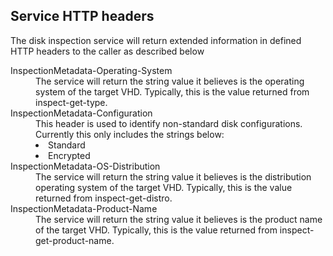 ## Service HTTP headers ##

The disk inspection service will return extended information in defined HTTP headers to the caller as described below

<dl>
<dt>InspectionMetadata-Operating-System</dt>
<dd>
The service will return the string value it believes is the operating system of the target VHD. Typically, this is the value returned from <a href:"http://libguestfs.org/guestfish.1.html#inspect-get-type">inspect-get-type</a>. 
</dd>
<dt>InspectionMetadata-Configuration</dt>
<dd>
This header is used to identify non-standard disk configurations.  Currently this only includes the strings below:
<li>Standard</li>
<li>Encrypted</li>
</dd>
<dt>InspectionMetadata-OS-Distribution</dt>
<dd>
The service will return the string value it believes is the distribution operating system of the target VHD. Typically, this is the value returned from <a href:"http://libguestfs.org/guestfish.1.html#inspect-get-distro">inspect-get-distro</a>. 
</dd>
<dt>InspectionMetadata-Product-Name</dt>
<dd>
The service will return the string value it believes is the product name of the target VHD. Typically, this is the value returned from <a href:"http://libguestfs.org/guestfish.1.html#inspect-get-product-name">inspect-get-product-name</a>. 
</dd>
</dl>